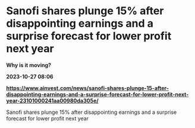 # Sanofi shares plunge 15% after disappointing earnings and a surprise forecast for lower profit next year
**Why is it moving?**

**2023-10-27 08:06**

**https://www.ainvest.com/news/sanofi-shares-plunge-15-after-disappointing-earnings-and-a-surprise-forecast-for-lower-profit-next-year-23101000241aa00980da305e/**

Sanofi shares plunge 15% after disappointing earnings and a surprise forecast for lower profit next year